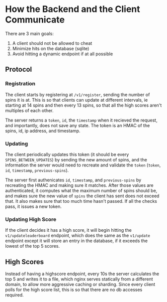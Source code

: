 # How the Backend and the Client Communicate

There are 3 main goals:

1. A client should not be allowed to cheat
2. Minimize hits on the database (sqlite)
3. Avoid hitting a dynamic endpoint if at all possible

## Protocol

### Registration
The client starts by registering at `/v1/register`, sending the number of spins
it is at. This is so that clients can update at different intervals, ie starting
at 14 spins and then every 13 spins, so that all the high scores aren't multiples
of each other.

The server returns a `token`, `id`, the `timestamp` when it recieved the request, and
importantly, does not save any state. The token is an HMAC of the spins, id, ip address, and timestamp.

### Updating
The client periodically updates this token (it should be every `SPINS_BETWEEN_UPDATES`)
by sending the new amount of spins, and the information the server would
need to recreate and validate the `token` (`token`, `id`, `timestamp`, `previous-spins`).

The server first authenicates `id`, `timestamp`, and `previous-spins` by recreating
the HMAC and making sure it matches. After those values are authenticated, it computes
what the maximum number of spins should be, and makes sure the new value of `spins`
the client has sent does not exceed that. It also makes sure that too much time hasn't
passed. If all the checks pass, it issues a new token.

### Updating High Score
If the client decides it has a high score, it will begin hitting the `v1/updateleaderboard`
endpoint, which does the same as the `v1/update` endpoint except it will store
an entry in the database, if it exceeds the lowest of the top 5 scores.

## High Scores
Instead of having a highscore endpoint, every 10s the server calculates the top
5 and writes it to a file, which nginx serves statically from a different domain,
to allow more aggressive caching or sharding. Since every client polls for the 
high score list, this is so that there are no db accesses required.
